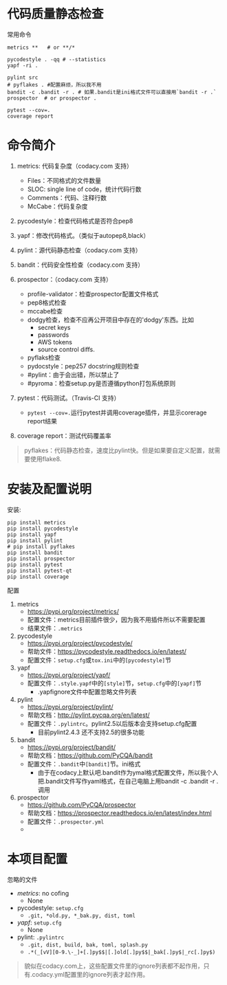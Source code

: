 # 代码质量静态检查

常用命令

```shell
metrics **   # or **/*

pycodestyle . -qq # --statistics 
yapf -ri .

pylint src
# pyflakes . #配置麻烦，所以我不用
bandit -c .bandit -r . # 如果.bandit是ini格式文件可以直接用`bandit -r .`
prospector  # or prospector .

pytest --cov=.
coverage report
```

# 命令简介

1. metrics: 代码复杂度（codacy.com 支持）
    + Files：不同格式的文件数量
    + SLOC: single line of code，统计代码行数
    + Comments：代码、注释行数
    + McCabe：代码复杂度

2. pycodestyle：检查代码格式是否符合pep8
3. yapf：修改代码格式。（类似于autopep8,black）
4. pylint：源代码静态检查（codacy.com 支持）
5. bandit：代码安全性检查（codacy.com 支持）
6. prospector：（codacy.com 支持）
    + profile-validator：检查prospector配置文件格式
    + pep8格式检查
    + mccabe检查
    + dodgy检查，检查不应再公开项目中存在的'dodgy'东西。比如
        - secret keys
        - passwords
        - AWS tokens
        - source control diffs.
    + pyflaks检查
    + pydocstyle：pep257 docstring规则检查
    + #pylint：由于会出错，所以禁止了
    + #pyroma：检查setup.py是否遵循python打包系统原则
7. pytest：代码测试。（Travis-CI 支持）
    + `pytest --cov=.`运行pytest并调用coverage插件，并显示corerage report结果
8. coverage report：测试代码覆盖率

> pyflakes：代码静态检查，速度比pylint快。但是如果要自定义配置，就需要使用flake8.


# 安装及配置说明

安装:

```
pip install metrics
pip install pycodestyle
pip install yapf
pip install pylint
# pip install pyflakes
pip install bandit
pip install prospector
pip install pytest
pip install pytest-qt
pip install coverage
```

配置

1. metrics
    + <https://pypi.org/project/metrics/>
    + 配置文件：metrics目前插件很少，因为我不用插件所以不需要配置
    + 结果文件：`.metrics`
2. pycodestyle
    + <https://pypi.org/project/pycodestyle/>
    + 帮助文件：<https://pycodestyle.readthedocs.io/en/latest/>
    + 配置文件：`setup.cfg`或`tox.ini`中的`[pycodestyle]`节
3. yapf
    + <https://pypi.org/project/yapf/>
    + 配置文件：`.style.yapf`中的`[style]`节，`setup.cfg`中的`[yapf]`节
        + .yapfignore文件中配置忽略文件列表
4. pylint
    + <https://pypi.org/project/pylint/>
    + 帮助文档：<http://pylint.pycqa.org/en/latest/>
    + 配置文件：`.pylintrc`。pylint2.5以后版本会支持setup.cfg配置
        + 目前pylint2.4.3 还不支持2.5的很多功能
5. bandit
    + <https://pypi.org/project/bandit/>
    + 帮助文档：<https://github.com/PyCQA/bandit>
    + 配置文件：`.bandit`中`[bandit]`节。ini格式
        + 由于在codacy上默认吧.bandit作为ymal格式配置文件，所以我个人把.bandit文件写作yaml格式，在自己电脑上用bandit -c .bandit -r .调用
6. prospector
    + <https://github.com/PyCQA/prospector>
    + 帮助文档：<https://prospector.readthedocs.io/en/latest/index.html>
    + 配置文件：`.prospector.yml`
    + 
    

# 本项目配置

忽略的文件

+ *metrics*: no cofing
    - None
+ pycodestyle: `setup.cfg`
    - `.git, *old.py, *_bak.py, dist, toml`
+ *yapf*: `setup.cfg`
    - None
+ pylint: `.pylintrc`
    - `.git, dist, build, bak, toml, splash.py`
    - `.*(_[vV][0-9.\-_]+[.]py$$|[.]old[.]py$$|_bak[.]py$|_rc[.]py$)`
    
    
> 貌似在codacy.com上，这些配置文件里的ignore列表都不起作用，只有.codacy.yml配置里的ignore列表才起作用。
